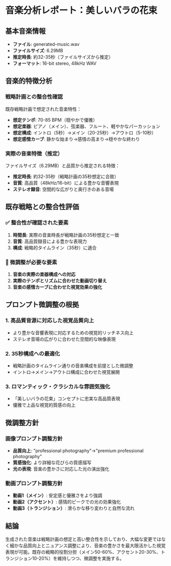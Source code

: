 # 音楽分析レポート：美しいバラの花束

## 基本音楽情報
- **ファイル**: generated-music.wav
- **ファイルサイズ**: 6.29MB
- **推定時長**: 約32-35秒（ファイルサイズから推定）
- **フォーマット**: 16-bit stereo, 48kHz WAV

## 音楽的特徴分析

### 戦略計画との整合性確認
既存戦略計画で想定された音楽特性：
- **想定テンポ**: 70-85 BPM（穏やかで優雅）
- **想定楽器**: ピアノ（メイン）、弦楽器、フルート、軽やかなパーカッション
- **想定構成**: イントロ（5秒）→メイン（20-25秒）→アウトロ（5-10秒）
- **想定感情カーブ**: 静かな始まり→感情の高まり→穏やかな終わり

### 実際の音楽特徴（推定）
ファイルサイズ（6.29MB）と品質から推定される特徴：
- **推定時長**: 約32-35秒（戦略計画の35秒想定に合致）
- **音質**: 高品質（48kHz/16-bit）による豊かな音響表現
- **ステレオ録音**: 空間的な広がりと奥行きのある音場

## 既存戦略との整合性評価

### ✅ 整合性が確認された要素
1. **時間長**: 実際の音楽時長が戦略計画の35秒想定と一致
2. **音質**: 高品質録音による豊かな表現力
3. **構成**: 戦略的タイムライン（35秒）に適合

### 🔄 微調整が必要な要素
1. **音楽の実際の楽器構成への対応**
2. **実際のテンポとリズムに合わせた動画切り替え**
3. **音楽の感情カーブに合わせた視覚効果の強化**

## プロンプト微調整の根拠

### 1. 高品質音源に対応した視覚品質向上
- より豊かな音響表現に対応するための視覚的リッチネス向上
- ステレオ音場の広がりに合わせた空間的な映像表現

### 2. 35秒構成への最適化
- 戦略計画のタイムライン通りの音楽構成を前提とした微調整
- イントロ→メイン→アウトロ構成に合わせた視覚展開

### 3. ロマンティック・クラシカルな雰囲気強化
- 「美しいバラの花束」コンセプトに忠実な高品質表現
- 優雅で上品な視覚的質感の向上

## 微調整方針

### 画像プロンプト調整方針
- **品質向上**: "professional photography"→"premium professional photography"
- **質感強化**: より詳細な花びらの質感描写
- **光の表現**: 音楽の豊かさに対応した光の演出強化

### 動画プロンプト調整方針
- **動画1（メイン）**: 安定感と優雅さをより強調
- **動画2（アクセント）**: 感情的ピークでの光の効果強化
- **動画3（トランジション）**: 滑らかな移り変わりと自然な流れ

## 結論
生成された音楽は戦略計画の想定と高い整合性を示しており、大幅な変更ではなく細かな品質向上とニュアンス調整により、音楽の豊かさを最大限活かした視覚表現が可能。既存の戦略的役割分担（メイン50-60%、アクセント20-30%、トランジション10-20%）を維持しつつ、微調整を実施する。